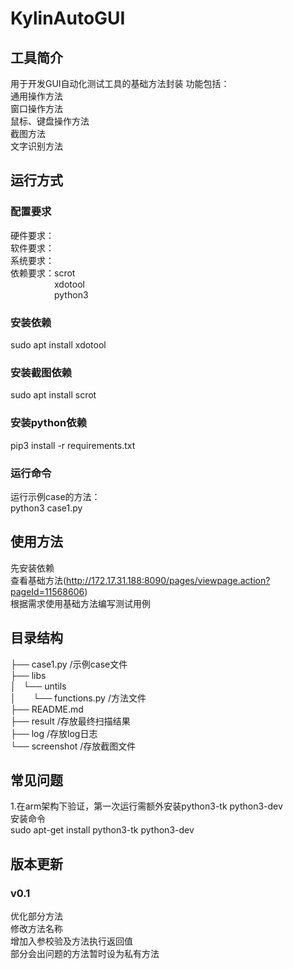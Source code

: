 # KylinAutoGUI


## 工具简介
用于开发GUI自动化测试工具的基础方法封装
功能包括：  
通用操作方法  
窗口操作方法  
鼠标、键盘操作方法  
截图方法  
文字识别方法  


## 运行方式

### 配置要求
硬件要求：  
软件要求：  
系统要求：  
依赖要求：scrot  
&emsp;&emsp;&emsp;&emsp;&emsp;xdotool  
&emsp;&emsp;&emsp;&emsp;&emsp;python3  


### 安装依赖
sudo apt install xdotool
### 安装截图依赖
sudo apt install scrot
### 安装python依赖
pip3 install -r requirements.txt


### 运行命令
运行示例case的方法：  
python3 case1.py

## 使用方法
先安装依赖  
查看基础方法(http://172.17.31.188:8090/pages/viewpage.action?pageId=11568606)  
根据需求使用基础方法编写测试用例  


## 目录结构 
├── case1.py /示例case文件  
├── libs  
│   └── untils  
│           └── functions.py /方法文件  
├── README.md  
├── result /存放最终扫描结果  
├── log /存放log日志  
└── screenshot /存放截图文件  


## 常见问题
1.在arm架构下验证，第一次运行需额外安装python3-tk python3-dev  
安装命令  
sudo apt-get install python3-tk python3-dev

## 版本更新

### v0.1
优化部分方法  
修改方法名称  
增加入参校验及方法执行返回值  
部分会出问题的方法暂时设为私有方法




